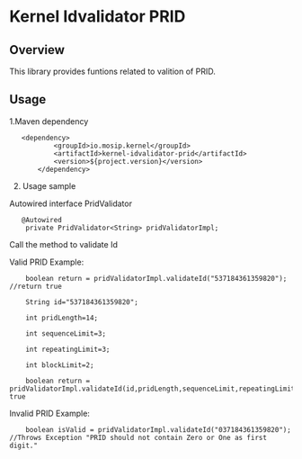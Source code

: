 # Kernel Idvalidator PRID

## Overview
This library provides funtions related to valition of PRID.

## Usage
 
1.Maven dependency
 
 ```
 	<dependency>
			<groupId>io.mosip.kernel</groupId>
			<artifactId>kernel-idvalidator-prid</artifactId>
			<version>${project.version}</version>
		</dependency>

 ```
 
2. Usage sample

Autowired interface PridValidator 

```
   @Autowired
	private PridValidator<String> pridValidatorImpl;

```
  Call the method to validate Id

  Valid PRID Example:
 
```
	boolean return = pridValidatorImpl.validateId("537184361359820"); //return true
	
	String id="537184361359820";
	
	int pridLength=14;
	
	int sequenceLimit=3;
	
	int repeatingLimit=3;
	
	int blockLimit=2;
	
	boolean return = pridValidatorImpl.validateId(id,pridLength,sequenceLimit,repeatingLimit,blockLimit)//return true

```
 
  Invalid PRID Example:
 
```
 	boolean isValid = pridValidatorImpl.validateId("037184361359820"); //Throws Exception "PRID should not contain Zero or One as first digit."
 	
```
